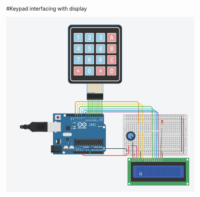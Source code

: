 #Keypad interfacing with display

<p align="center"> <img src="https://github.com/devabhixda/IoT_Lab/blob/master/Keypad/Keypad.png">  </p>
